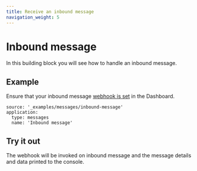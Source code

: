 ```yaml
---
title: Receive an inbound message
navigation_weight: 5
---
```


# Inbound message

In this building block you will see how to handle an inbound message.

## Example

Ensure that your inbound message [webhook is set](/messages/building-blocks/configure-webhooks) in the Dashboard.

```building_blocks
source: '_examples/messages/inbound-message'
application:
  type: messages
  name: 'Inbound message'
```

## Try it out

The webhook will be invoked on inbound message and the message details and data printed to the console.

